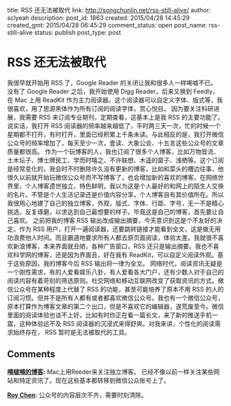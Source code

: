 title: RSS 还无法被取代
link: http://songchunlin.net/rss-still-alive/
author: sclyeah
description: 
post_id: 1863
created: 2015/04/28 14:45:29
created_gmt: 2015/04/28 06:45:29
comment_status: open
post_name: rss-still-alive
status: publish
post_type: post

# RSS 还无法被取代

我很早就开始用 RSS 了，Google Reader 的关闭让我和很多人一样唏嘘不已。 没有了 Google Reader 之后，我开始使用 Digg Reader，后来又换到 Feedly，在 Mac 上用 ReadKit 作为主力阅读器。这个阅读器可以自定义字体、版式等，我很喜欢，用了思源黑体作为所有订阅的阅读字体，赏心悦目。 因为要关注科研进展，我需要 RSS 来订阅专业期刊，定期查看，这基本上是我 RSS 的主要功能了。说实话，我打开 RSS 阅读器的频率越来越低了，平时两三天一次，忙的时候一个星期都不打开，有时打开，里面已经积累上千条未读。与此相反的是，我打开微信公众号的频率增加了，每天至少一次，壹读、大象公会、十五言这些公众号的文章质量都很高。 作为一个玩博客的人，我也订阅了很多个人博客，比如万物皆流、土木坛子、博士牌民工、学而时嘻之、不许联想、木遥的窗子、浅栖等。这个订阅是经常变化的，我会时不时删除许久没有更新的博客，比如和菜头的槽边往事，他很久以前就开始玩微信公众号而不写博客了，也会增加新的喜欢的博客。在网络世界里，个人博客遗世独立，特色鲜明，我以为这是个人最好的和网上的陌生人交换的名片。不管是个人生活记录还是价值内容分享，个人博客自有其价值所在。所以我很用心地建了自己的独立博客，外观，版式、字体、行距、字号，无一不是精心挑选，反复琢磨，以求达到自己最想要的样子。毕竟这是自己的博客，首先要让自己喜欢。 之前把我的博客 RSS 输出改成输出摘要，今天意识到这是个不友好的决定。作为 RSS 用户，打开一遍阅读器，还要跳转链接才能看到全文，这是做无用功浪费他人时间。而且霸道地要求所有人都去原页面阅读，体验太差。我就很不喜欢新浪博客，本来界面就丑陋，各种广告窗口，RSS 还只是输出摘要。我也不喜欢科学网的博客，还是因为界面丑，好在我有 ReadKit，可以自定义阅读外观。基于这些原因，我的博客今后 RSS 输出将一律为全文。 网络时代，阅读资讯无疑是一个刚性需求，有的人爱看娱乐八卦，有人爱看各大门户，还有少数人对于自己的阅读内容有着苛刻的筛选原则。社交网络和移动互联网改变了获取资讯的方式。微信公众号在某种程度上代替了 RSS 的功能，甚至可能培养了原本不用 RSS 的人的订阅习惯。但并不是所有人都有或者都喜欢微信公众号。我也有一个微信公众号，原本打算作为博客文章的第二个出口，但是不喜欢它的编辑器，遂荒废至今。微信里面的阅读体验也谈不上好，比如有时你正在看一篇长文，来了新的推送手机一震，这种体验远不及 RSS 阅读器的沉浸式来得舒爽。对我来讲，个性化的阅读需求始终存在， RSS 暂时是无法被取代的工具。

## Comments

**[嘚啵嘚的博客](#37573 "2015-05-02 19:18:54"):** Mac上用Reeder来关注独立博客。 已经不像以前一样关注某些网站和特定资讯了。现在这些基本都转移到微信公众账号上了。

**[Roy Chen](#86890 "2016-05-14 15:01:00"):** 公众号的内容层次不齐，需要时刻清除。

